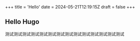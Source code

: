 +++
title = 'Hello'
date = 2024-05-21T12:19:15Z
draft = false
+++

## Hello Hugo
测试测试测试测试测试测试测试测试测试测试测试测试测试测试